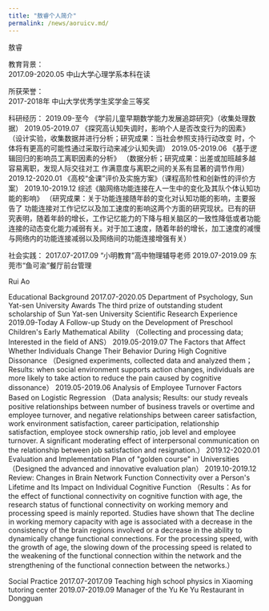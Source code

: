 ```yaml
---
title: "敖睿个人简介"
permalink: /news/aoruicv.md/
---
```


敖睿  

教育背景：  
2017.09-2020.05 中山大学心理学系本科在读

所获荣誉：  
2017-2018年   中山大学优秀学生奖学金三等奖

科研经历：
2019.09-至今		 《学前儿童早期数学能力发展追踪研究》（收集处理数据）
2019.05-2019.07   《探究高认知失调时，影响个人是否改变行为的因素》
（设计实验，收集数据并进行分析；研究成果：当社会参照支持行动改变
时，个体将有更高的可能性通过采取行动来减少认知失调）
2019.05-2019.06   《基于逻辑回归的影响员工离职因素的分析》
（数据分析；研究成果：出差或加班越多越容易离职，发现人际交往对工
作满意度与离职之间的关系有显著的调节作用）
2019.12-2020.01   《高校“金课”评价及实施方案》（课程高阶性和创新性的评价方案）
2019.10-2019.12   综述《脑网络功能连接在人一生中的变化及其队个体认知功能的影响》
（研究成果：关于功能连接随年龄的变化对认知功能的影响，主要报告了
功能连接对工作记忆以及加工速度的影响这两个方面的研究现状。已有的研究表明，随着年龄的增长，工作记忆能力的下降与相关脑区的一致性降低或者功能连接的动态变化能力减弱有关。对于加工速度，随着年龄的增长，加工速度的减慢与网络内的功能连接减弱以及网络间的功能连接增强有关）

社会实践：
2017.07-2017.09  “小明教育”高中物理辅导老师
2019.07-2019.09  东莞市“鱼可渝”餐厅前台管理














Rui Ao

Educational Background
2017.07-2020.05 Department of Psychology, Sun Yat-sen University
Awards
The third prize of outstanding student scholarship of Sun Yat-sen University
Scientific Research Experience
2019.09-Today	A Follow-up Study on the Development of Preschool Children's Early Mathematical Ability 
（Collecting and processing data; Interested in the field of ANS）
2019.05-2019.07   The Factors that Affect Whether Individuals Change Their Behavior During High Cognitive Dissonance
（Designed experiments, collected data and analyzed them；Results: when social environment supports action changes, individuals are more likely to take action to reduce the pain caused by cognitive dissonance）
2019.05-2019.06    Analysis of Employee Turnover Factors Based on Logistic Regression
（Data analysis; Results: our study reveals positive relationships between number of business travels or overtime and employee turnover, and negative relationships between career satisfaction, work environment satisfaction, career participation, relationship satisfaction, employee stock ownership ratio, job level and employee turnover. A significant moderating effect of interpersonal communication on the relationship between job satisfaction and resignation.）
2019.12-2020.01    Evaluation and Implementation Plan of "golden course" in Universities
（Designed the advanced and innovative evaluation plan）
2019.10-2019.12   Review: Changes in Brain Network Function Connectivity over a Person's Lifetime and Its Impact on Individual Cognitive Function
（Results：As for the effect of functional connectivity on cognitive function with age, the research status of functional connectivity on working memory and processing speed is mainly reported. Studies have shown that The decline in working memory capacity with age is associated with a decrease in the consistency of the brain regions involved or a decrease in the ability to dynamically change functional connections. For the processing speed, with the growth of age, the slowing down of the processing speed is related to the weakening of the functional connection within the network and the strengthening of the functional connection between the networks.）

Social Practice
2017.07-2017.09    Teaching high school physics in Xiaoming tutoring center
2019.07-2019.09    Manager of the Yu Ke Yu Restaurant in Dongguan

